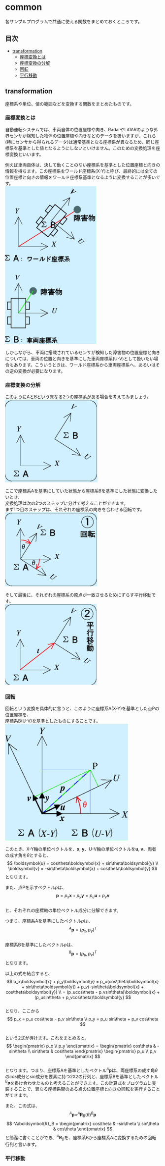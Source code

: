 # common
各サンプルプログラムで共通に使える関数をまとめておくところです。  

## 目次
* [transformation](#transformation)
    * [座標変換とは](#座標変換とは)
    * [座標変換の分解](#座標変換の分解)
    * [回転](#回転)
    * [平行移動](#平行移動)

## transformation
座標系や単位、値の範囲などを変換する関数をまとめたものです。  

### 座標変換とは  
自動運転システムでは、車両自体の位置座標や向き、RadarやLiDARのような外界センサが検知した物体の位置座標や向きなどのデータを扱いますが、これら(特にセンサから得られるデータ)は通常基準となる座標系が異なるため、同じ座標系を基準とした値となるようにしないといけません。このための変換処理を座標変換といいます。  

例えば車両自体は、決して動くことのない座標系を基準とした位置座標と向きの情報を持ちます。この座標系をワールド座標系(X-Y)と呼び、最終的には全ての位置座標と向きの情報をワールド座標系基準となるように変換することが多いです。  
![](/images/multiple_coordinates.png)  

しかしながら、車両に搭載されているセンサが検知した障害物の位置座標と向きについては、車両の位置と向きを基準にした車両座標系(U-V)として扱いたい場合もあります。こういうときは、ワールド座標系から車両座標系へ、あるいはその逆の変換が必要になります。  

### 座標変換の分解
このようにAとBという異なる2つの座標系がある場合を考えてみましょう。  
![](/images/coordinate_a_b.png)  

ここで座標系Aを基準にしていた状態から座標系Bを基準にした状態に変換したいとき、  
変換処理は次の2つのステップに分けて考えることができます。  
まず1つ目のステップは、それぞれの座標系の向きを合わせる回転です。  
![](/images/rotation.png)  

そして最後に、それぞれの座標系の原点が一致させるためにずらす平行移動です。  
![](/images/translation.png)  

### 回転
回転という変換を具体的に言うと、このように座標系A(X-Y)を基準とした点Pの位置座標を、  
座標系B(U-V)を基準としたものにすることです。  
![](/images/rotate_a_b.png)  

このとき、X-Y軸の単位ベクトルを、$\boldsymbol{x}$, $\boldsymbol{y}$、U-V軸の単位ベクトルを$\boldsymbol{u}$, $\boldsymbol{v}$、両者の成す角を$\theta$とすると、  
$$
\boldsymbol{u} = cos\theta\boldsymbol{x} + sin\theta\boldsymbol{y} \\
\boldsymbol{v} = -sin\theta\boldsymbol{x} + cos\theta\boldsymbol{y}
$$
となります。  

また、点Pを示すベクトル$p$は、  
$$
\boldsymbol{p} = p_x\boldsymbol{x}+p_y\boldsymbol{y} = p_u\boldsymbol{u}+p_v\boldsymbol{v}
$$  
と、それぞれの座標軸の単位ベクトル成分に分解できます。  

つまり、座標系Aを基準にしたベクトル$p$は、  
$$
^A\boldsymbol{p} = (p_x, p_y)^T
$$  
座標系Bを基準にしたベクトル$p$は、  
$$
^B\boldsymbol{p} = (p_u, p_v)^T
$$
となります。  

以上の式を結合すると、  
$$
p_x\boldsymbol{x} + p_y\boldsymbol{y} = p_u(cos\theta\boldsymbol{x} + sin\theta\boldsymbol{y}) + p_v(-sin\theta\boldsymbol{x} + cos\theta\boldsymbol{y}) \\
= (p_ucos\theta - p_vsin\theta)\boldsymbol{x} + (p_usin\theta + p_vcos\theta)\boldsymbol{y}
$$  
となり、ここから  
$$
p_x = p_u cos\theta - p_v sin\theta \\
p_y = p_u sin\theta + p_v cos\theta
$$  
という2式が導けます。これをまとめると、  
$$
\begin{pmatrix}
p_x \\ p_y
\end{pmatrix} = 
\begin{pmatrix}
cos\theta & -sin\theta \\ sin\theta & cos\theta
\end{pmatrix}
\begin{pmatrix}
p_u \\ p_v
\end{pmatrix}
$$  
となります。つまり、座標系Aを基準としたベクトル$^A\boldsymbol{p}$は、両座標系の成す角$\theta$の$cos$成分と$sin$成分を要素に持つ2X2の行列と、座標系Bを基準としたベクトル$^B\boldsymbol{p}$を掛け合わせたものと考えることができます。この計算式をプログラムに実装することで、異なる座標系間のある点の位置座標と向きの回転を実行することができます。  

また、この式は、  
$$
^A\boldsymbol{p} = ^A\boldsymbol{R}_B(\theta)^B\boldsymbol{p}
$$
$$
^A\boldsymbol{R}_B =
\begin{pmatrix}
cos\theta & -sin\theta \\ sin\theta & cos\theta
\end{pmatrix}
$$
と簡潔に書くことができ、$^A\boldsymbol{R}_B$を、座標系Bから座標系Aに変換するための回転行列と言います。  

### 平行移動